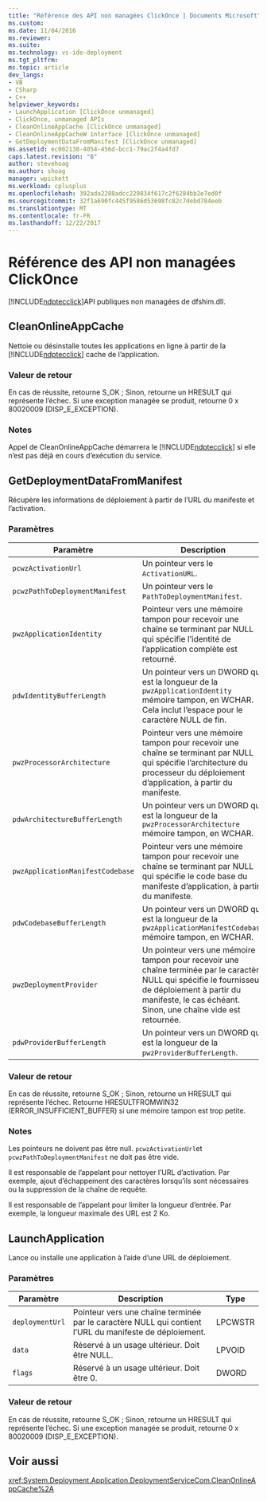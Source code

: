 ```yaml
---
title: "Référence des API non managées ClickOnce | Documents Microsoft"
ms.custom: 
ms.date: 11/04/2016
ms.reviewer: 
ms.suite: 
ms.technology: vs-ide-deployment
ms.tgt_pltfrm: 
ms.topic: article
dev_langs:
- VB
- CSharp
- C++
helpviewer_keywords:
- LaunchApplication [ClickOnce unmanaged]
- ClickOnce, unmanaged APIs
- CleanOnlineAppCache [ClickOnce unmanaged]
- CleanOnlineAppCacheW interface [ClickOnce unmanaged]
- GetDeploymentDataFromManifest [ClickOnce unmanaged]
ms.assetid: ec002138-4054-456d-bcc1-79ac2f4a4fd7
caps.latest.revision: "6"
author: stevehoag
ms.author: shoag
manager: wpickett
ms.workload: cplusplus
ms.openlocfilehash: 392ada2288adcc229834f617c2f6284bb2e7ed0f
ms.sourcegitcommit: 32f1a690fc445f9586d53698fc82c7debd784eeb
ms.translationtype: MT
ms.contentlocale: fr-FR
ms.lasthandoff: 12/22/2017
---
```

# <a name="clickonce-unmanaged-api-reference"></a>Référence des API non managées ClickOnce
[!INCLUDE[ndptecclick](../deployment/includes/ndptecclick_md.md)]API publiques non managées de dfshim.dll.  
  
## <a name="cleanonlineappcache"></a>CleanOnlineAppCache  
 Nettoie ou désinstalle toutes les applications en ligne à partir de la [!INCLUDE[ndptecclick](../deployment/includes/ndptecclick_md.md)] cache de l’application.  
  
### <a name="return-value"></a>Valeur de retour  
 En cas de réussite, retourne S_OK ; Sinon, retourne un HRESULT qui représente l’échec. Si une exception managée se produit, retourne 0 x 80020009 (DISP_E_EXCEPTION).  
  
### <a name="remarks"></a>Notes  
 Appel de CleanOnlineAppCache démarrera le [!INCLUDE[ndptecclick](../deployment/includes/ndptecclick_md.md)] si elle n’est pas déjà en cours d’exécution du service.  
  
## <a name="getdeploymentdatafrommanifest"></a>GetDeploymentDataFromManifest  
 Récupère les informations de déploiement à partir de l’URL du manifeste et l’activation.  
  
### <a name="parameters"></a>Paramètres  
  
|Paramètre|Description|Type|  
|---------------|-----------------|----------|  
|`pcwzActivationUrl`|Un pointeur vers le `ActivationURL`.|LPCWSTR|  
|`pcwzPathToDeploymentManifest`|Un pointeur vers le `PathToDeploymentManifest`.|LPCWSTR|  
|`pwzApplicationIdentity`|Pointeur vers une mémoire tampon pour recevoir une chaîne se terminant par NULL qui spécifie l’identité de l’application complète est retourné.|LPWSTR|  
|`pdwIdentityBufferLength`|Un pointeur vers un DWORD qui est la longueur de la `pwzApplicationIdentity` mémoire tampon, en WCHAR. Cela inclut l’espace pour le caractère NULL de fin.|LPDWORD|  
|`pwzProcessorArchitecture`|Pointeur vers une mémoire tampon pour recevoir une chaîne se terminant par NULL qui spécifie l’architecture du processeur du déploiement d’application, à partir du manifeste.|LPWSTR|  
|`pdwArchitectureBufferLength`|Un pointeur vers un DWORD qui est la longueur de la `pwzProcessorArchitecture` mémoire tampon, en WCHAR.|LPDWORD|  
|`pwzApplicationManifestCodebase`|Pointeur vers une mémoire tampon pour recevoir une chaîne se terminant par NULL qui spécifie le code base du manifeste d’application, à partir du manifeste.|LPWSTR|  
|`pdwCodebaseBufferLength`|Un pointeur vers un DWORD qui est la longueur de la `pwzApplicationManifestCodebase` mémoire tampon, en WCHAR.|LPDWORD|  
|`pwzDeploymentProvider`|Un pointeur vers une mémoire tampon pour recevoir une chaîne terminée par le caractère NULL qui spécifie le fournisseur de déploiement à partir du manifeste, le cas échéant. Sinon, une chaîne vide est retournée.|LPWSTR|  
|`pdwProviderBufferLength`|Un pointeur vers un DWORD qui est la longueur de la `pwzProviderBufferLength`.|LPDWORD|  
  
### <a name="return-value"></a>Valeur de retour  
 En cas de réussite, retourne S_OK ; Sinon, retourne un HRESULT qui représente l’échec. Retourne HRESULTFROMWIN32 (ERROR_INSUFFICIENT_BUFFER) si une mémoire tampon est trop petite.  
  
### <a name="remarks"></a>Notes  
 Les pointeurs ne doivent pas être null. `pcwzActivationUrl`et `pcwzPathToDeploymentManifest` ne doit pas être vide.  
  
 Il est responsable de l’appelant pour nettoyer l’URL d’activation. Par exemple, ajout d’échappement des caractères lorsqu’ils sont nécessaires ou la suppression de la chaîne de requête.  
  
 Il est responsable de l’appelant pour limiter la longueur d’entrée. Par exemple, la longueur maximale des URL est 2 Ko.  
  
## <a name="launchapplication"></a>LaunchApplication  
 Lance ou installe une application à l’aide d’une URL de déploiement.  
  
### <a name="parameters"></a>Paramètres  
  
|Paramètre|Description|Type|  
|---------------|-----------------|----------|  
|`deploymentUrl`|Pointeur vers une chaîne terminée par le caractère NULL qui contient l’URL du manifeste de déploiement.|LPCWSTR|  
|`data`|Réservé à un usage ultérieur. Doit être NULL.|LPVOID|  
|`flags`|Réservé à un usage ultérieur. Doit être 0.|DWORD|  
  
### <a name="return-value"></a>Valeur de retour  
 En cas de réussite, retourne S_OK ; Sinon, retourne un HRESULT qui représente l’échec. Si une exception managée se produit, retourne 0 x 80020009 (DISP_E_EXCEPTION).  
  
## <a name="see-also"></a>Voir aussi  
 <xref:System.Deployment.Application.DeploymentServiceCom.CleanOnlineAppCache%2A>